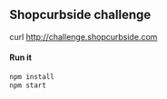 ## Shopcurbside challenge
curl http://challenge.shopcurbside.com

#### Run it
``` bash
npm install
npm start
```

